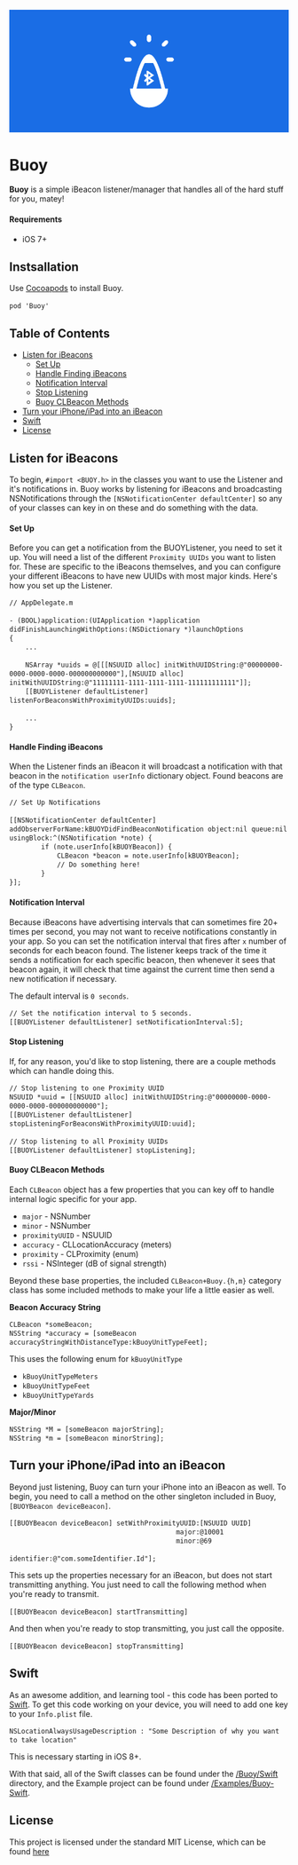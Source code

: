 ![banner](/Resources/banner.png)

# Buoy

**Buoy** is a simple iBeacon listener/manager that handles all of the hard stuff for you, matey!

#### Requirements

* iOS 7+

## Instsallation

Use [Cocoapods](http://www.cocoapods.org) to install Buoy.

`pod 'Buoy'`

## Table of Contents

* [Listen for iBeacons](#listen-for-ibeacons)
  * [Set Up](#set-up)
  * [Handle Finding iBeacons](#handle-finding-ibeacons)
  * [Notification Interval](#notification-interval)
  * [Stop Listening](#stop-listening)
  * [Buoy CLBeacon Methods](#buoy-clbeacon-methods)
* [Turn your iPhone/iPad into an iBeacon](#turn-your-iphoneipad-into-an-ibeacon)
* [Swift](#swift)
* [License](#license)

## Listen for iBeacons

To begin, `#import <BUOY.h>` in the classes you want to use the Listener and it's notifications in. Buoy works by listening for iBeacons and broadcasting NSNotifications through the `[NSNotificationCenter defaultCenter]` so any of your classes can key in on these and do something with the data.

#### Set Up

Before you can get a notification from the BUOYListener, you need to set it up. You will need a list of the different `Proximity UUIDs` you want to listen for. These are specific to the iBeacons themselves, and you can configure your different iBeacons to have new UUIDs with most major kinds. Here's how you set up the Listener.

```objc
// AppDelegate.m

- (BOOL)application:(UIApplication *)application didFinishLaunchingWithOptions:(NSDictionary *)launchOptions
{
    ...

    NSArray *uuids = @[[[NSUUID alloc] initWithUUIDString:@"00000000-0000-0000-0000-000000000000"],[NSUUID alloc] initWithUUIDString:@"11111111-1111-1111-1111-111111111111"]];
    [[BUOYListener defaultListener] listenForBeaconsWithProximityUUIDs:uuids];

    ...
}
```

#### Handle Finding iBeacons

When the Listener finds an iBeacon it will broadcast a notification with that beacon in the `notification userInfo` dictionary object. Found beacons are of the type `CLBeacon`.

```objc
// Set Up Notifications

[[NSNotificationCenter defaultCenter] addObserverForName:kBUOYDidFindBeaconNotification object:nil queue:nil usingBlock:^(NSNotification *note) {
        if (note.userInfo[kBUOYBeacon]) {
            CLBeacon *beacon = note.userInfo[kBUOYBeacon];
            // Do something here!
        }
}];
```

#### Notification Interval

Because iBeacons have advertising intervals that can sometimes fire 20+ times per second, you may not want to receive notifications constantly in your app. So you can set the notification interval that fires after `x` number of seconds for each beacon found. The listener keeps track of the time it sends a notification for each specific beacon, then whenever it sees that beacon again, it will check that time against the current time then send a new notification if necessary.

The default interval is `0 seconds`.

```objc
// Set the notification interval to 5 seconds.
[[BUOYListener defaultListener] setNotificationInterval:5];
```

#### Stop Listening

If, for any reason, you'd like to stop listening, there are a couple methods which can handle doing this.

```objc
// Stop listening to one Proximity UUID
NSUUID *uuid = [[NSUUID alloc] initWithUUIDString:@"00000000-0000-0000-0000-000000000000"];
[[BUOYListener defaultListener] stopListeningForBeaconsWithProximityUUID:uuid];

// Stop listening to all Proximity UUIDs
[[BUOYListener defaultListener] stopListening];
```

#### Buoy CLBeacon Methods

Each `CLBeacon` object has a few properties that you can key off to handle internal logic specific for your app.

* `major` - NSNumber
* `minor` - NSNumber
* `proximityUUID` - NSUUID
* `accuracy` - CLLocationAccuracy (meters)
* `proximity` - CLProximity (enum)
* `rssi` - NSInteger (dB of signal strength)

Beyond these base properties, the included `CLBeacon+Buoy.{h,m}` category class has some included methods to make your life a little easier as well.

**Beacon Accuracy String**

```objc
CLBeacon *someBeacon;
NSString *accuracy = [someBeacon accuracyStringWithDistanceType:kBuoyUnitTypeFeet];
```

This uses the following enum for `kBuoyUnitType`

* `kBuoyUnitTypeMeters`
* `kBuoyUnitTypeFeet`
* `kBuoyUnitTypeYards`

**Major/Minor**

```objc
NSString *M = [someBeacon majorString];
NSString *m = [someBeacon minorString];
```

## Turn your iPhone/iPad into an iBeacon

Beyond just listening, Buoy can turn your iPhone into an iBeacon as well. To begin, you need to call a method on the other singleton included in Buoy, `[BUOYBeacon deviceBeacon]`.

```objc
[[BUOYBeacon deviceBeacon] setWithProximityUUID:[NSUUID UUID]
                                          major:@10001
                                          minor:@69
                                     identifier:@"com.someIdentifier.Id"];
```

This sets up the properties necessary for an iBeacon, but does not start transmitting anything. You just need to call the following method when you're ready to transmit.

`[[BUOYBeacon deviceBeacon] startTransmitting]`

And then when you're ready to stop transmitting, you just call the opposite.

`[[BUOYBeacon deviceBeacon] stopTransmitting]`

## Swift

As an awesome addition, and learning tool - this code has been ported to [Swift](https://developer.apple.com/swift/). To get this code working on your device, you will need to add one key to your `Info.plist` file.

```
NSLocationAlwaysUsageDescription : "Some Description of why you want to take location"
```

This is necessary starting in iOS 8+.

With that said, all of the Swift classes can be found under the [/Buoy/Swift](/Buoy/Swift) directory, and the Example project can be found under [/Examples/Buoy-Swift](/Examples/Buoy-Swift).

## License

This project is licensed under the standard MIT License, which can be found [here](/LICENSE.md)
